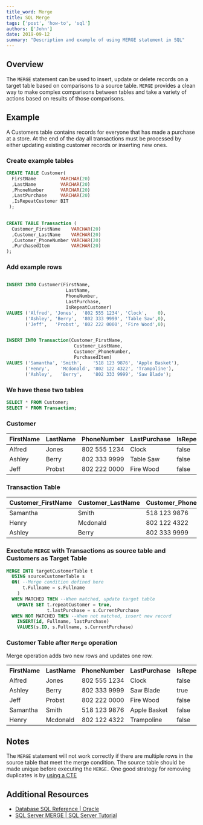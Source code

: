 ```yaml
---
title_word: Merge
title: SQL Merge
tags: ['post', 'how-to', 'sql']
authors: ['John']
date: 2019-09-12
summary: "Description and example of using MERGE statement in SQL"
---
```


## Overview

The `MERGE` statement can be used to insert, update or delete records on a target table based on comparisons to a source table. `MERGE` provides a clean way to make complex comparisons between tables and take a variety of actions based on results of those comparisons.

## Example

A Customers table contains records for everyone that has made a purchase at a store. At the end of the day all transactions must be processed by either updating existing customer records or inserting new ones.

### Create example tables

```SQL
CREATE TABLE Customer(
  FirstName         VARCHAR(20)
  ,LastName         VARCHAR(20)
  ,PhoneNumber      VARCHAR(20)
  ,LastPurchase     VARCHAR(20)
  ,IsRepeatCustomer BIT
 );

  
CREATE TABLE Transaction (
  Customer_FirstName    VARCHAR(20)
  ,Customer_LastName    VARCHAR(20)
  ,Customer_PhoneNumber VARCHAR(20)
  ,PurchasedItem        VARCHAR(20)
);
```

### Add example rows

```SQL

INSERT INTO Customer(FirstName,
                      LastName,
                      PhoneNumber,
                      LastPurchase,
                      IsRepeatCustomer)
VALUES ('Alfred', 'Jones',  '802 555 1234', 'Clock',    0),
       ('Ashley', 'Berry',  '802 333 9999', 'Table Saw',0),
       ('Jeff',   'Probst', '802 222 0000', 'Fire Wood',0);


INSERT INTO Transaction(Customer_FirstName,
                         Customer_LastName,
                         Customer_PhoneNumber,
                         PurchasedItem)
VALUES ('Samantha', 'Smith',    '518 123 9876', 'Apple Basket'),
       ('Henry',    'Mcdonald', '802 122 4322', 'Trampoline'),
       ('Ashley',   'Berry',    '802 333 9999', 'Saw Blade');
```

### We have these two tables

```SQL
SELECT * FROM Customer;
SELECT * FROM Transaction;
```

### Customer

| FirstName | LastName | PhoneNumber  | LastPurchase | IsRepeatCustomer |
|-----------|----------|--------------|--------------|------------------|
| Alfred    | Jones    | 802 555 1234 | Clock        | false            |
| Ashley    | Berry    | 802 333 9999 | Table Saw    | false            |
| Jeff      | Probst   | 802 222 0000 | Fire Wood    | false            |

### Transaction Table

| Customer_FirstName | Customer_LastName | Customer_PhoneNumber | PurchasedItem |
|--------------------|-------------------|----------------------|---------------|
| Samantha           | Smith             | 518 123 9876         | Apple Basket  |
| Henry              | Mcdonald          | 802 122 4322         | Trampoline    |
| Ashley             | Berry             | 802 333 9999         | Saw Blade     |

### Exectute `MERGE` with Transactions as source table and Customers as Target Table

```SQL
MERGE INTO targetCustomerTable t
  USING sourceCustomerTable s
  ON( --Merge condition defined here
      t.Fullname = s.Fullname
    )
  WHEN MATCHED THEN --When matched, update target table
    UPDATE SET t.repeatCustomer = true,
               t.lastPurchase = s.CurrentPurchase
  WHEN NOT MATCHED THEN --When not matched, insert new record
    INSERT(id, Fullname, lastPurchase)
    VALUES(s.ID, s.Fullname, s.CurrentPurchase)
```

### Customer Table after `Merge` operation

Merge operation adds two new rows and updates one row.

 <table>
  <tr>
    <th>FirstName</th>
    <th>LastName</th>
    <th>PhoneNumber</th>
    <th>LastPurchase</th>
    <th>IsRepeatCustomer</th>
  </tr>
  <tr>
    <td> Alfred</td>
    <td>Jones</td>
    <td>802 555 1234</td>
    <td>Clock</td>
    <td>false</td>
  </tr>
  <tr>
    <td class=>Ashley</td>
    <td class=>Berry</td>
    <td class=>802 333 9999</td>
    <td class="highlight">Saw Blade</td>
    <td class="highlight">true</td>
  </tr>
  <tr>
    <td>Jeff</td>
    <td>Probst</td>
    <td>802 222 0000</td>
    <td>Fire Wood</td>
    <td>false</td>
  </tr>
  <tr class="border">
    <td>Samantha</td>
    <td>Smith</td>
    <td>518 123 9876</td>
    <td>Apple Basket</td>
    <td>false</td>
  </tr>
  <tr class="border">
    <td>Henry</td>
    <td>Mcdonald</td>
    <td>802 122 4322</td>
    <td>Trampoline</td>
    <td>false</td>
  </tr>
</table>


## Notes

The `MERGE` statement will not work correctly if there are multiple rows in the source table that meet the merge condition. The source table should be made unique before executing the `MERGE.` One good strategy for removing duplicates is by [using a CTE](/posts/duplicate_removal/)

## Additional Resources

* [Database SQL Reference | Oracle](https://docs.oracle.com/cd/B19306_01/server.102/b14200/statements_9016.htm)
* [SQL Server MERGE | SQL Server Tutorial](http://www.sqlservertutorial.net/sql-server-basics/sql-server-merge/)


